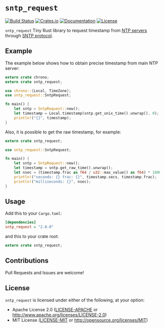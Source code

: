 # `sntp_request`

[![Build Status][travis-badge]][travis-url]
[![Crates.io][crates-badge]][crates-url]
[![Documentation][docs-badge]][docs-url]
[![License][license-badge]][license-url]

[travis-badge]: https://travis-ci.org/risoflora/sntp_request.svg
[travis-url]: https://travis-ci.org/risoflora/sntp_request
[crates-badge]: https://img.shields.io/crates/v/sntp_request.svg
[crates-url]: https://crates.io/crates/sntp_request
[docs-badge]: https://docs.rs/sntp_request/badge.svg
[docs-url]: https://docs.rs/sntp_request
[license-badge]: https://img.shields.io/crates/l/sntp_request.svg
[license-url]: https://github.com/risoflora/sntp_request#license

`sntp_request` Tiny Rust library to request timestamp from [NTP servers](http://www.ntp.org) through [SNTP protocol](https://tools.ietf.org/html/rfc4330).

## Example

The example below shows how to obtain precise timestamp from main NTP server:

```rust
extern crate chrono;
extern crate sntp_request;

use chrono::{Local, TimeZone};
use sntp_request::SntpRequest;

fn main() {
    let sntp = SntpRequest::new();
    let timestamp = Local.timestamp(sntp.get_unix_time().unwrap(), 0);
    println!("{}", timestamp);
}
```

Also, it is possible to get the raw timestamp, for example:

```rust
extern crate sntp_request;

use sntp_request::SntpRequest;

fn main() {
    let sntp = SntpRequest::new();
    let timestamp = sntp.get_raw_time().unwrap();
    let nsec = (timestamp.frac as f64 / u32::max_value() as f64) * 1000.0;
    println!("seconds: {} frac: {}", timestamp.secs, timestamp.frac);
    println!("milliseconds: {}", nsec);
}
```

## Usage

Add this to your `Cargo.toml`:

```ini
[dependencies]
sntp_request = "2.0.0"
```

and this to your crate root:

```rust
extern crate sntp_request;
```

## Contributions

Pull Requests and Issues are welcome!

## License

`sntp_request` is licensed under either of the following, at your option:

- Apache License 2.0 ([LICENSE-APACHE](LICENSE-APACHE) or <http://www.apache.org/licenses/LICENSE-2.0>)
- MIT License ([LICENSE-MIT](LICENSE-MIT) or <http://opensource.org/licenses/MIT>)
